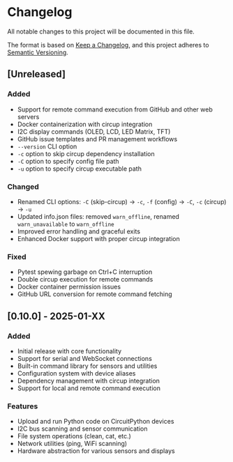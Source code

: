 # Changelog

All notable changes to this project will be documented in this file.

The format is based on [Keep a Changelog](https://keepachangelog.com/en/1.0.0/),
and this project adheres to [Semantic Versioning](https://semver.org/spec/v2.0.0.html).

## [Unreleased]

### Added
- Support for remote command execution from GitHub and other web servers
- Docker containerization with circup integration
- I2C display commands (OLED, LCD, LED Matrix, TFT)
- GitHub issue templates and PR management workflows
- `--version` CLI option
- `-c` option to skip circup dependency installation
- `-C` option to specify config file path
- `-u` option to specify circup executable path

### Changed
- Renamed CLI options: `-C` (skip-circup) → `-c`, `-f` (config) → `-C`, `-c` (circup) → `-u`
- Updated info.json files: removed `warn_offline`, renamed `warn_unavailable` to `warn_offline`
- Improved error handling and graceful exits
- Enhanced Docker support with proper circup integration

### Fixed
- Pytest spewing garbage on Ctrl+C interruption
- Double circup execution for remote commands
- Docker container permission issues
- GitHub URL conversion for remote command fetching

## [0.10.0] - 2025-01-XX

### Added
- Initial release with core functionality
- Support for serial and WebSocket connections
- Built-in command library for sensors and utilities
- Configuration system with device aliases
- Dependency management with circup integration
- Support for local and remote command execution

### Features
- Upload and run Python code on CircuitPython devices
- I2C bus scanning and sensor communication
- File system operations (clean, cat, etc.)
- Network utilities (ping, WiFi scanning)
- Hardware abstraction for various sensors and displays
